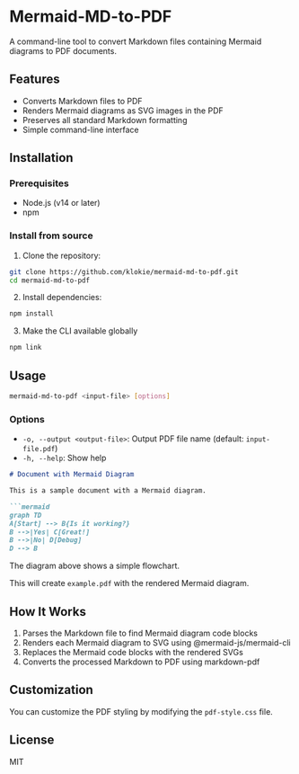 # Mermaid-MD-to-PDF

A command-line tool to convert Markdown files containing Mermaid diagrams to PDF documents.

## Features

- Converts Markdown files to PDF
- Renders Mermaid diagrams as SVG images in the PDF
- Preserves all standard Markdown formatting
- Simple command-line interface

## Installation

### Prerequisites

- Node.js (v14 or later)
- npm

### Install from source

1. Clone the repository:

```bash
git clone https://github.com/klokie/mermaid-md-to-pdf.git
cd mermaid-md-to-pdf
```

2. Install dependencies:

```bash
npm install
```

3. Make the CLI available globally

```bash
npm link
```

## Usage

```bash
mermaid-md-to-pdf <input-file> [options]
```

### Options

- `-o, --output <output-file>`: Output PDF file name (default: `input-file.pdf`)
- `-h, --help`: Show help

```markdown
# Document with Mermaid Diagram

This is a sample document with a Mermaid diagram.

```mermaid
graph TD
A[Start] --> B{Is it working?}
B -->|Yes| C[Great!]
B -->|No| D[Debug]
D --> B
```

The diagram above shows a simple flowchart.

This will create `example.pdf` with the rendered Mermaid diagram.

## How It Works

1. Parses the Markdown file to find Mermaid diagram code blocks
2. Renders each Mermaid diagram to SVG using @mermaid-js/mermaid-cli
3. Replaces the Mermaid code blocks with the rendered SVGs
4. Converts the processed Markdown to PDF using markdown-pdf

## Customization

You can customize the PDF styling by modifying the `pdf-style.css` file.

## License

MIT

